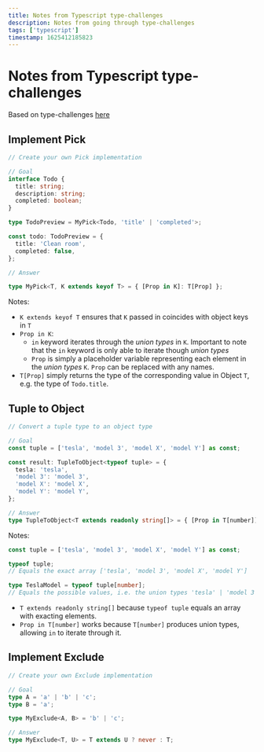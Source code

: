 ```yaml
---
title: Notes from Typescript type-challenges
description: Notes from going through type-challenges
tags: ['typescript']
timestamp: 1625412185823
---
```


# Notes from Typescript type-challenges

Based on type-challenges [here](https://github.com/type-challenges/type-challenges)

## Implement Pick

```ts
// Create your own Pick implementation

// Goal
interface Todo {
  title: string;
  description: string;
  completed: boolean;
}

type TodoPreview = MyPick<Todo, 'title' | 'completed'>;

const todo: TodoPreview = {
  title: 'Clean room',
  completed: false,
};

// Answer

type MyPick<T, K extends keyof T> = { [Prop in K]: T[Prop] };
```

Notes:

- `K extends keyof T` ensures that `K` passed in coincides with object keys in `T`
- `Prop in K`:
  - `in` keyword iterates through the _union types_ in `K`. Important to note that the `in` keyword is only able to iterate though _union types_
  - `Prop` is simply a placeholder variable representing each element in the _union types_ `K`. `Prop` can be replaced with any names.
- `T[Prop]` simply returns the type of the corresponding value in Object `T`, e.g. the type of `Todo.title`.

## Tuple to Object

```ts
// Convert a tuple type to an object type

// Goal
const tuple = ['tesla', 'model 3', 'model X', 'model Y'] as const;

const result: TupleToObject<typeof tuple> = {
  tesla: 'tesla',
  'model 3': 'model 3',
  'model X': 'model X',
  'model Y': 'model Y',
};

// Answer
type TupleToObject<T extends readonly string[]> = { [Prop in T[number]]: Prop };
```

Notes:

```ts
const tuple = ['tesla', 'model 3', 'model X', 'model Y'] as const;

typeof tuple;
// Equals the exact array ['tesla', 'model 3', 'model X', 'model Y']

type TeslaModel = typeof tuple[number];
// Equals the possible values, i.e. the union types 'tesla' | 'model 3' | 'model X' | 'model Y'
```

- `T extends readonly string[]` because `typeof tuple` equals an array with exacting elements.
- `Prop in T[number]` works because `T[number]` produces union types, allowing `in` to iterate through it.

## Implement Exclude

```ts
// Create your own Exclude implementation

// Goal
type A = 'a' | 'b' | 'c';
type B = 'a';

type MyExclude<A, B> = 'b' | 'c';

// Answer
type MyExclude<T, U> = T extends U ? never : T;
```

<PostDate />
<PageTags />

